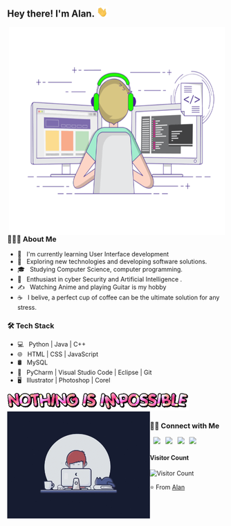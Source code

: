 <h2> Hey there! I'm Alan. <img src="https://github.com/hgthaii/hgthaii/blob/main/Hi.gif" width="25"></h2>
<img align="right" alt="GIF" src="https://github.com/hgthaii/hgthaii/blob/main/gif3.gif" width="500" height="480"/>

<h3> 👨🏻‍💻 About Me </h3>

- 🔭 &nbsp; I'm currently learning User Interface development
- 🤔 &nbsp; Exploring new technologies and developing software solutions.
- 🎓 &nbsp; Studying Computer Science, computer programming.
- 🌱 &nbsp; Enthusiast in cyber Security and Artificial Intelligence .
- ✍️ &nbsp; Watching Anime and playing Guitar is my hobby
- ☕ &nbsp; I belive, a perfect cup of coffee can be the ultimate solution for any stress. 

<h3>🛠 Tech Stack</h3>

- 💻 &nbsp; Python | Java | C++  
- 🌐 &nbsp; HTML | CSS | JavaScript
- 🛢 &nbsp; MySQL
- 🔧 &nbsp; PyCharm | Visual Studio Code | Eclipse | Git
- 🖥 &nbsp; Illustrator | Photoshop | Corel

<img alig="justify" alt="GIF3" src="https://github.com/hgthaii/hgthaii/blob/main/text.gif" width="420"/>

<img align="left" alt="GIF2" src="https://github.com/hgthaii/hgthaii/blob/main/gif2.gif.gif" width="330"/>

<h3> 🤝🏻 Connect with Me </h3>

<p align="justify">
&nbsp; <a href="https://fb.com/hgthaii" target="_blank" rel="noopener noreferrer"><img src="https://img.icons8.com/fluency/48/000000/facebook.png" width="50"/></a>  
&nbsp; <a href="https://www.instagram.com/_hgthaii" target="_blank" rel="noopener noreferrer"><img src="https://img.icons8.com/fluency/48/000000/instagram-new.png" width="50" /></a>  
&nbsp; <a href="https://www.linkedin.com/in/ho%C3%A0ng-th%C3%A1i-079050202" target="_blank" rel="noopener noreferrer"><img src="https://img.icons8.com/fluency/48/000000/linkedin.png" width="50" /></a>
&nbsp; <a href="mailto:hoangthai.txt@gmail.com" target="_blank" rel="noopener noreferrer"><img src="https://img.icons8.com/fluency/48/000000/gmail.png"  width="50" /></a>
</p>

#### **Visitor Count**
 ![Visitor Count](https://profile-counter.glitch.me/{hgthaii}/count.svg)
 
 ⭐️ From [Alan](https://github.com/hgthaii)
